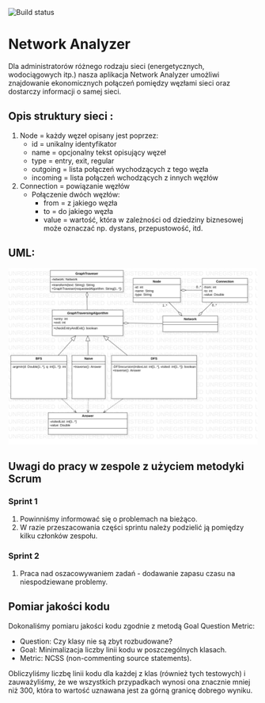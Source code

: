 ![Build status](https://travis-ci.org/vonshick/Network-Analyzer.svg?branch=master)

# Network Analyzer

Dla administratorów różnego rodzaju sieci (energetycznych, wodociągowych itp.) nasza aplikacja Network Analyzer umożliwi znajdowanie ekonomicznych połączeń pomiędzy węzłami sieci oraz dostarczy informacji o samej sieci.

## Opis struktury sieci :
1. Node = każdy węzeł opisany jest poprzez:
   - id = unikalny identyfikator
   - name = opcjonalny tekst opisujący węzeł
   - type = entry, exit, regular
   - outgoing = lista połączeń wychodzących z tego węzła
   - incoming = lista połączeń wchodzących z innych węzłów
2. Connection = powiązanie węzłów
   - Połączenie dwóch węzłów:
     - from = z jakiego węzła
     - to = do jakiego węzła
     - value = wartość, która w zależności od dziedziny biznesowej może oznaczać np. dystans, przepustowość, itd.
     
## UML: 
![Alt text](UML.png?raw=true "Title")

## Uwagi do pracy w zespole z użyciem metodyki Scrum
### Sprint 1
1. Powinniśmy informować się o problemach na bieżąco.
2. W razie przeszacowania części sprintu należy podzielić ją pomiędzy kilku członków zespołu.
### Sprint 2
1. Praca nad oszacowywaniem zadań - dodawanie zapasu czasu na niespodziewane problemy.

## Pomiar jakości kodu 
Dokonaliśmy pomiaru jakości kodu zgodnie z metodą Goal Question Metric:
- Question: Czy klasy nie są zbyt rozbudowane? 
- Goal: Minimalizacja liczby linii kodu w poszczególnych klasach. 
- Metric: NCSS (non-commenting source statements).
   
Obliczyliśmy liczbę linii kodu dla każdej z klas (również tych testowych) i zauważyliśmy, że we wszystkich przypadkach wynosi ona znacznie mniej niż 300, która to wartość uznawana jest za górną granicę dobrego wyniku. 
